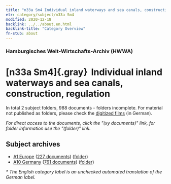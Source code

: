 ```yaml
---
title: "n33a Sm4 Individual inland waterways and sea canals, construction, regulation"
etr: category/subject/n33a Sm4
modified: 2020-12-18
backlink: ../../about.en.html
backlink-title: "Category Overview"
fn-stub: about
---
```


### Hamburgisches Welt-Wirtschafts-Archiv (HWWA)
# [n33a Sm4]{.gray}&#8201; Individual inland waterways and sea canals, construction, regulation&#160; 





In total 2 subject folders, 988 documents - folders incomplete.
For material not published as folders, please check the [digitized films](/film/h1_sh) (in German).

_For direct access to the documents, click the "(xy documents)" link, for folder information use the "(folder)" link._

## Subject archives


- [A1 Europe](../../../geo/about.en.html#A1) (<a href="https://dfg-viewer.de/show/?tx_dlf[id]=https://pm20.zbw.eu/mets/sh/1408xx/140892/1456xx/145655/public.mets.en.xml" target="_blank">227 documents</a>) ([folder](http://purl.org/pressemappe20/folder/sh/140892,145655))
- [A10 Germany](../../../geo/about.en.html#A10) (<a href="https://dfg-viewer.de/show/?tx_dlf[id]=https://pm20.zbw.eu/mets/sh/1261xx/126128/1456xx/145655/public.mets.en.xml" target="_blank">761 documents</a>) ([folder](http://purl.org/pressemappe20/folder/sh/126128,145655))


_* The English category label is an unchecked automated translation of the German label._

